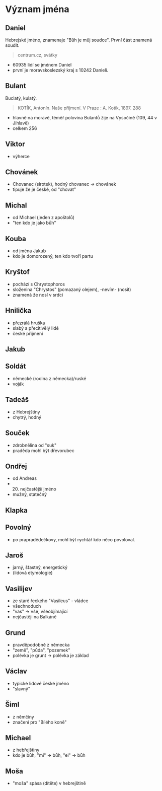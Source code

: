 # Význam jména

## Daniel

Hebrejské jméno, znamenaje "Bůh je můj soudce". První část znamená soudit.
> centrum.cz, svátky
- 60935 lidí se jménem Daniel
- první je moravskoslezský kraj s 10242 Danieli.
## Bulant
Buclatý, kulatý.
> KOTÍK, Antonín. Naše příjmení. V Praze : A. Kotík, 1897. 288
-  hlavně na moravě, téměř polovina Bulantů žije na Vysočině (109, 44 v Jihlavě)
-  celkem 256
## Viktor
- výherce
## Chovánek
- Chovanec (sirotek), hodný chovanec -> chovánek
- tipuje že je české, od "chovat"
## Michal
- od Michael (jeden z apoštolů)
- "ten kdo je jako bůh"
## Kouba
- od jména Jakub
- kdo je domorozený, ten kdo tvoří partu
## Kryštof
- pochází s Chrystophoros 
- složenina "Chrystos" (pomazaný olejem), -nevím- (nosit)
- znamená že nosí v srdci
## Hnilička
- přezrálá hruška
- slabý a přecitivělý lidé
- české přijmení
## Jakub

## Soldát
- německé (rodina z německa)/ruské
- voják
## Tadeáš
- z Hebrejštiny
- chytrý, hodný
## Souček
- zdrobnělina od "suk"
- praděda mohl být dřevorubec
## Ondřej
- od Andreas
- 20. nejčastější jméno
- mužný, statečný
## Klapka
## Povolný
- po prapradědečkovy, mohl být rychtář kdo něco povoloval.
## Jaroš
- jarný, šťastný, energetický
- (lidová etymologie)
## Vasilijev
- ze staré řeckého "Vasileus" - vládce
- všechnoduch
- "vas" -> vše, všeobjímající
- nejčastěji na Balkáně
## Grund
- pravděpodobně z německa
- "země", "půda", "pozemek"
- polévka je grunt -> polévka je základ
## Václav
- typické lidové české jméno
- "slavný"
## Šiml
- z němčiny
- značení pro "Bílého koně"
## Michael
- z hebřejštiny
- kdo je bůh, "mi" -> bůh, "el" -> bůh
## Moša
- "moša" spása (dítěte) v hebrejštině